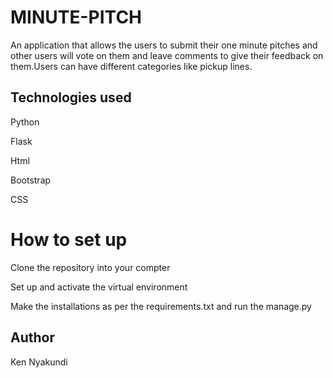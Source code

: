 # MINUTE-PITCH

An application that allows the users to submit their one minute pitches and other users will vote on them and leave comments to give their feedback on them.Users can have different categories like pickup lines.

## Technologies used

Python

Flask

Html

Bootstrap

CSS

# How to set up

Clone the repository into your compter

Set up and activate the virtual environment

Make the installations as per the requirements.txt and run the manage.py

## Author

Ken Nyakundi


